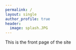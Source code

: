 ```yaml
---
permalink: /
layout: single
author_profile: true
header:
  image: splash.JPG
---
```


This is the front page of the site